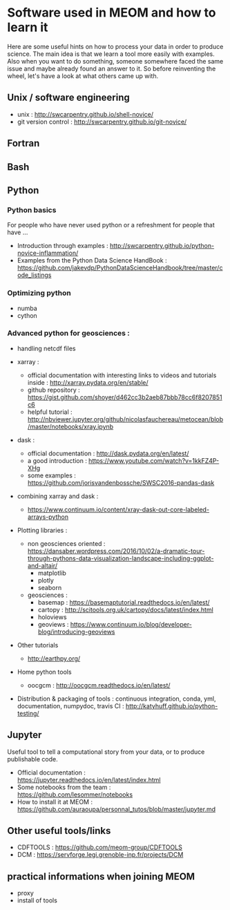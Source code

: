 # Software used  in MEOM and how to learn it

Here are some useful hints on how to process your data in order to produce science.
The main idea is that we learn a tool more easily with examples.
Also when you want to do something, someone somewhere faced the same issue and maybe already found an answer to it.
So before reinventing the wheel, let's have a look at what others came up with.


## Unix / software engineering
* unix : http://swcarpentry.github.io/shell-novice/
* git version control : http://swcarpentry.github.io/git-novice/

## Fortran

## Bash

## Python

### Python basics 
For people who have never used python or a refreshment for people that have ...

  * Introduction through examples : http://swcarpentry.github.io/python-novice-inflammation/
  * Examples from the Python Data Science HandBook : https://github.com/jakevdp/PythonDataScienceHandbook/tree/master/code_listings

### Optimizing python
  * numba
  * cython

### Advanced python for geosciences :

  * handling netcdf files
  * xarray : 
    * official documentation with interesting links to videos and tutorials inside : http://xarray.pydata.org/en/stable/
    * github repository : https://gist.github.com/shoyer/d462cc3b2aeb87bbb78cc6f8207851c6
    * helpful tutorial : http://nbviewer.jupyter.org/github/nicolasfauchereau/metocean/blob/master/notebooks/xray.ipynb
  * dask :
    * official documentation : http://dask.pydata.org/en/latest/
    * a good introduction : https://www.youtube.com/watch?v=1kkFZ4P-XHg
    * some examples : https://github.com/jorisvandenbossche/SWSC2016-pandas-dask
  * combining xarray and dask :
    * https://www.continuum.io/content/xray-dask-out-core-labeled-arrays-python

  * Plotting libraries :
    * non geosciences oriented : https://dansaber.wordpress.com/2016/10/02/a-dramatic-tour-through-pythons-data-visualization-landscape-including-ggplot-and-altair/
      * matplotlib
      * plotly
      * seaborn
    * geosciences :
      * basemap : https://basemaptutorial.readthedocs.io/en/latest/
      * cartopy : http://scitools.org.uk/cartopy/docs/latest/index.html
      * holoviews
      * geoviews : https://www.continuum.io/blog/developer-blog/introducing-geoviews

  * Other tutorials
      * http://earthpy.org/
      
  * Home python tools
      * oocgcm : http://oocgcm.readthedocs.io/en/latest/

  * Distribution & packaging of tools : continuous integration, conda, yml, documentation, numpydoc, travis CI : http://katyhuff.github.io/python-testing/

## Jupyter
Useful tool to tell a computational story from your data, or to produce publishable code.

  * Official documentation : https://jupyter.readthedocs.io/en/latest/index.html
  * Some notebooks from the team : https://github.com/lesommer/notebooks
  * How to install it at MEOM : https://github.com/auraoupa/personnal_tutos/blob/master/jupyter.md

## Other useful tools/links
  * CDFTOOLS : https://github.com/meom-group/CDFTOOLS
  * DCM : https://servforge.legi.grenoble-inp.fr/projects/DCM
  


## practical informations when joining MEOM
  * proxy
  * install of tools
